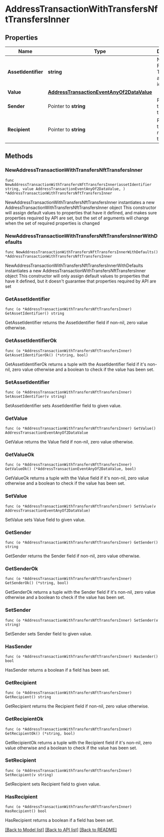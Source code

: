 # AddressTransactionWithTransfersNftTransfersInner

## Properties

Name | Type | Description | Notes
------------ | ------------- | ------------- | -------------
**AssetIdentifier** | **string** | Non Fungible Token asset identifier. | 
**Value** | [**AddressTransactionEventAnyOf2DataValue**](AddressTransactionEventAnyOf2DataValue.md) |  | 
**Sender** | Pointer to **string** | Principal that sent the asset. | [optional] 
**Recipient** | Pointer to **string** | Principal that received the asset. | [optional] 

## Methods

### NewAddressTransactionWithTransfersNftTransfersInner

`func NewAddressTransactionWithTransfersNftTransfersInner(assetIdentifier string, value AddressTransactionEventAnyOf2DataValue, ) *AddressTransactionWithTransfersNftTransfersInner`

NewAddressTransactionWithTransfersNftTransfersInner instantiates a new AddressTransactionWithTransfersNftTransfersInner object
This constructor will assign default values to properties that have it defined,
and makes sure properties required by API are set, but the set of arguments
will change when the set of required properties is changed

### NewAddressTransactionWithTransfersNftTransfersInnerWithDefaults

`func NewAddressTransactionWithTransfersNftTransfersInnerWithDefaults() *AddressTransactionWithTransfersNftTransfersInner`

NewAddressTransactionWithTransfersNftTransfersInnerWithDefaults instantiates a new AddressTransactionWithTransfersNftTransfersInner object
This constructor will only assign default values to properties that have it defined,
but it doesn't guarantee that properties required by API are set

### GetAssetIdentifier

`func (o *AddressTransactionWithTransfersNftTransfersInner) GetAssetIdentifier() string`

GetAssetIdentifier returns the AssetIdentifier field if non-nil, zero value otherwise.

### GetAssetIdentifierOk

`func (o *AddressTransactionWithTransfersNftTransfersInner) GetAssetIdentifierOk() (*string, bool)`

GetAssetIdentifierOk returns a tuple with the AssetIdentifier field if it's non-nil, zero value otherwise
and a boolean to check if the value has been set.

### SetAssetIdentifier

`func (o *AddressTransactionWithTransfersNftTransfersInner) SetAssetIdentifier(v string)`

SetAssetIdentifier sets AssetIdentifier field to given value.


### GetValue

`func (o *AddressTransactionWithTransfersNftTransfersInner) GetValue() AddressTransactionEventAnyOf2DataValue`

GetValue returns the Value field if non-nil, zero value otherwise.

### GetValueOk

`func (o *AddressTransactionWithTransfersNftTransfersInner) GetValueOk() (*AddressTransactionEventAnyOf2DataValue, bool)`

GetValueOk returns a tuple with the Value field if it's non-nil, zero value otherwise
and a boolean to check if the value has been set.

### SetValue

`func (o *AddressTransactionWithTransfersNftTransfersInner) SetValue(v AddressTransactionEventAnyOf2DataValue)`

SetValue sets Value field to given value.


### GetSender

`func (o *AddressTransactionWithTransfersNftTransfersInner) GetSender() string`

GetSender returns the Sender field if non-nil, zero value otherwise.

### GetSenderOk

`func (o *AddressTransactionWithTransfersNftTransfersInner) GetSenderOk() (*string, bool)`

GetSenderOk returns a tuple with the Sender field if it's non-nil, zero value otherwise
and a boolean to check if the value has been set.

### SetSender

`func (o *AddressTransactionWithTransfersNftTransfersInner) SetSender(v string)`

SetSender sets Sender field to given value.

### HasSender

`func (o *AddressTransactionWithTransfersNftTransfersInner) HasSender() bool`

HasSender returns a boolean if a field has been set.

### GetRecipient

`func (o *AddressTransactionWithTransfersNftTransfersInner) GetRecipient() string`

GetRecipient returns the Recipient field if non-nil, zero value otherwise.

### GetRecipientOk

`func (o *AddressTransactionWithTransfersNftTransfersInner) GetRecipientOk() (*string, bool)`

GetRecipientOk returns a tuple with the Recipient field if it's non-nil, zero value otherwise
and a boolean to check if the value has been set.

### SetRecipient

`func (o *AddressTransactionWithTransfersNftTransfersInner) SetRecipient(v string)`

SetRecipient sets Recipient field to given value.

### HasRecipient

`func (o *AddressTransactionWithTransfersNftTransfersInner) HasRecipient() bool`

HasRecipient returns a boolean if a field has been set.


[[Back to Model list]](../README.md#documentation-for-models) [[Back to API list]](../README.md#documentation-for-api-endpoints) [[Back to README]](../README.md)


